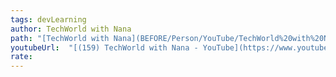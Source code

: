 ```yaml
---
tags: devLearning
author: TechWorld with Nana
path: "[TechWorld with Nana](BEFORE/Person/YouTube/TechWorld%20with%20Nana.md)"
youtubeUrl:  "[(159) TechWorld with Nana - YouTube](https://www.youtube.com/@TechWorldwithNana)"
rate: 
---
```

